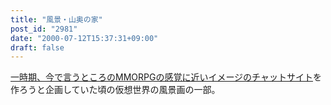 ```yaml
---
title: "風景・山奥の家"
post_id: "2981"
date: "2000-07-12T15:37:31+09:00"
draft: false
---
```



[一時期、今で言うところのMMORPGの感覚に近いイメージのチャットサイト](/tag/FCoV)を作ろうと企画していた頃の仮想世界の風景画の一部。
